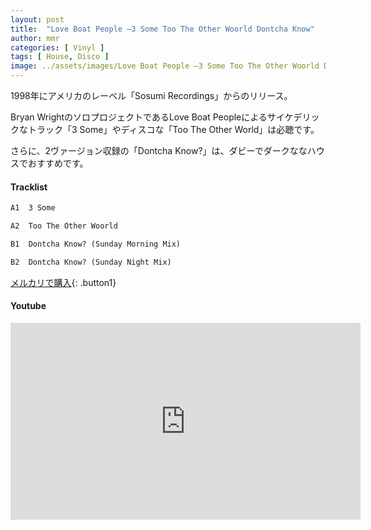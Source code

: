 ```yaml
---
layout: post
title:  "Love Boat People –3 Some Too The Other Woorld Dontcha Know"
author: mmr
categories: [ Vinyl ]
tags: [ House, Disco ]
image: ../assets/images/Love Boat People –3 Some Too The Other Woorld Dontcha Know.jpg
---
```


1998年にアメリカのレーベル「Sosumi Recordings」からのリリース。

Bryan WrightのソロプロジェクトであるLove Boat Peopleによるサイケデリックなトラック「3 Some」やディスコな「Too The Other World」は必聴です。

さらに、2ヴァージョン収録の「Dontcha Know?」は、ダビーでダークななハウスでおすすめです。

#### Tracklist
```md
A1  3 Some

A2  Too The Other Woorld

B1  Dontcha Know? (Sunday Morning Mix)

B2  Dontcha Know? (Sunday Night Mix)
```


[メルカリで購入](https://jp.mercari.com/item/m66742679105?afid=6142608987){: .button1}

#### Youtube
<iframe width="560" height="315" src="https://www.youtube.com/embed/f5NKiAbW1KQ?si=UWyNznhxzeG5JMiP" title="YouTube video player" frameborder="0" allow="accelerometer; autoplay; clipboard-write; encrypted-media; gyroscope; picture-in-picture; web-share" referrerpolicy="strict-origin-when-cross-origin" allowfullscreen></iframe>